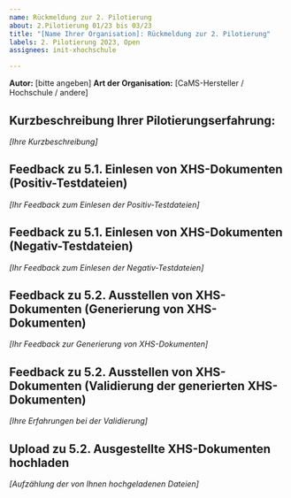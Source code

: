 ```yaml
---
name: Rückmeldung zur 2. Pilotierung
about: 2.Pilotierung 01/23 bis 03/23
title: "[Name Ihrer Organisation]: Rückmeldung zur 2. Pilotierung"
labels: 2. Pilotierung 2023, Open
assignees: init-xhochschule

---
```


**Autor:** [bitte angeben]
**Art der Organisation:** [CaMS-Hersteller / Hochschule / andere]

**Kurzbeschreibung Ihrer Pilotierungserfahrung:**
------------------------
<!-- Beschreiben Sie bitte kurz: wie haben Sie das Einlesen / Ausstellen von XHS-Dokumenten technisch umgesetzt?   
     Was waren dabei ggf. die Herausforderungen?
-->
_[Ihre Kurzbeschreibung]_

**Feedback zu 5.1. Einlesen von XHS-Dokumenten (Positiv-Testdateien)**
----------------------------------------------------
<!-- 
Bitte geben Sie uns Rückmeldung in den folgenden Fällen: 
    - Validierung konnte nicht durchgeführt werden, weil...
    - Feld ist nicht relevant, da in keinem Anwendungsfall des CAMS benötigt
    - Feld nicht auslesbar, da Daten nicht im CAMS abgebildet werden können
    - Abweichende Granularität der Daten zwischen CAMS und XHS-Dokument 
    - Konflikte mit Kardinalität, Datentyp, etc. 
    - Vorschlag für ein weiteres Pflichtfeld, das aus Ihrer Sicht in dem entsprechenden XHS-Dokumente enthalten sein muss, aber bisher noch nicht ist 
    - Sonderfall, bei dem das Einlesen der Testdatei nicht ohne Weiteres funktioniert hat (betrifft insb. T07_Exma_sonderfaelle_positiv.xml) 
    - 

Beispiele für Ihre Rückmeldung zum Einlesen von Positiv-Testdateien könnten so aussehen:  
Testdatei: T01_Exma_min_positiv.xml
- Feld A ist irrelevant für uns, da es in keinem Anwendungsfall benötigt wird, den unser System abbildet. 
- Datentyp des Elements X kann in unser CaMS nicht eingelesen werden, wir benutzen einen anderen Datentyp Y, der nicht kompatibel ist.
- etc.

- Testdatei: T02_SVB_min_positiv.xml
- ...
-->
_[Ihr Feedback zum Einlesen der Positiv-Testdateien]_

**Feedback zu 5.1. Einlesen von XHS-Dokumenten (Negativ-Testdateien)**
----------------------------------------------------
<!-- 
Bitte geben Sie uns Rückmeldung in den folgenden Fällen: 
    - Validierung konnte nicht durchgeführt werden, weil...
    - Fehler in Negativ-Testdatei wurde bei der Validierung nicht erkannt

Beispiele für Ihre Rückmeldung zum Einlesen von Negativ-Testdateien könnten so aussehen:  
- Testdatei: F01_Exma_negativ.xml
- Der Fehler in der Testdatei wurde nicht erkannt. 
...
-->
_[Ihr Feedback zum Einlesen der Negativ-Testdateien]_

**Feedback zu 5.2. Ausstellen von XHS-Dokumenten (Generierung von XHS-Dokumenten)**
----------------------------------------------------
<!-- 
Dokumentieren Sie bitte, welche Herausforderungen oder Besonderheiten es ggf. bei der Generierung der XHS-Dokumente gab.
- Welche Transformationen waren hierbei ggf. nötig?
- Bei welchen im CaMS enthaltenen Werten, z.B. in Codelisten, gab es keine vordefinierten Entsprechungen in XHS-Codelisten?
  (z.B. Waren im System erfasste Staaten abbildbar auf XHS?)
-->
_[Ihr Feedback zur Generierung von XHS-Dokumenten]_

**Feedback zu 5.2. Ausstellen von XHS-Dokumenten (Validierung der generierten XHS-Dokumenten)**
----------------------------------------------------

<!-- 
Dokumentieren Sie ggf. Fehler und Probleme bei der Validierung der generierten XHS-Dokumente (z.B. Pflichtfeld nicht in CaMS verfügbar). 
-->
_[Ihre Erfahrungen bei der Validierung]_

**Upload zu 5.2. Ausgestellte XHS-Dokumenten hochladen**
----------------------------------------------------
<!-- 
Bitte laden Sie Ihre ausgestellten XHS-Dokumente in einem ZIP-Archiv als Anhang zu diesem Issue hoch.
-->
_[Aufzählung der von Ihnen hochgeladenen Dateien]_
